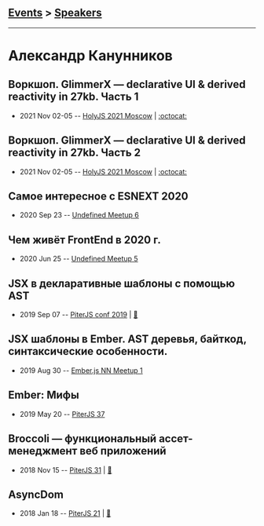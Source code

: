 ## [Events](../README.md) > [Speakers](../speakers.md)
---

# Александр Канунников

## Воркшоп. GlimmerX — declarative UI &amp; derived reactivity in 27kb. Часть 1
- 2021 Nov 02-05 -- [HolyJS 2021 Moscow](https://youtu.be/C-gBuD534lY)   | [:octocat:](https://github.com/lifeart/glimmerx-workshop) 
## Воркшоп. GlimmerX — declarative UI &amp; derived reactivity in 27kb. Часть 2
- 2021 Nov 02-05 -- [HolyJS 2021 Moscow](https://youtu.be/hAJJ9Y3UGvk)   | [:octocat:](https://github.com/lifeart/glimmerx-workshop) 
## Самое интересное с ESNEXT 2020
- 2020 Sep 23 -- [Undefined Meetup 6](https://youtu.be/-HGjOopxWyY)    
## Чем живёт FrontEnd в 2020 г.
- 2020 Jun 25 -- [Undefined Meetup 5](https://www.youtube.com/watch?v=NaJtjlUCo-o)    
## JSX в декларативные шаблоны с помощью AST
- 2019 Sep 07 -- [PiterJS conf 2019](https://youtu.be/A8rRjcWNMIo)  | [:notebook:](https://fs.piterjs.org/events/conf2019/kanunnikov.pdf)  
## JSX шаблоны в Ember. AST деревья, байткод, синтаксические особенности.
- 2019 Aug 30 -- [Ember.js NN Meetup 1](https://youtu.be/y9eJ2b9Egok)    
## Ember: Мифы
- 2019 May 20 -- [PiterJS 37](https://youtu.be/-JNxSFx-aOg?t=3527)    
## Broccoli — функциональный ассет-менеджмент веб приложений
- 2018 Nov 15 -- [PiterJS 31](https://www.youtube.com/watch?v=rkhYib1pc2Q)  | [:notebook:](https://fs.piterjs.org/events/31/kanunnikov.pdf)  
## AsyncDom
- 2018 Jan 18 -- [PiterJS 21](https://youtu.be/qZaby7iOVts)  | [:notebook:](https://docs.google.com/presentation/d/12eFghswDeHfQWhZjh2B3vOsYc2DrBAcJLQr_6bGMfK8/edit#slide=id.p)  
